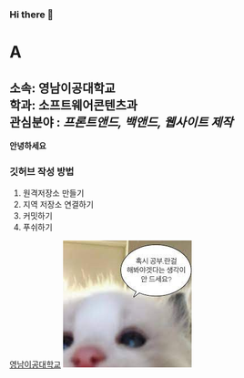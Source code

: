 ### Hi there 👋
# A
소속: 영남이공대학교<br>
학과: **소프트웨어콘텐츠과**<br>
관심분야 : *프론트앤드, 백앤드, 웹사이트 제작*<br>
---
**안녕하세요**

### 깃허브 작성 방법
1. 원격저장소 만들기
2. 지역 저장소 연결하기
3. 커밋하기
4. 푸쉬하기

[영남이공대학교](http://ync.ac.kr)
![프로필 이미지](./다운로드.jpg)
<!--
**Ryujiwan/Ryujiwan** is a ✨ _special_ ✨ repository because its `README.md` (this file) appears on your GitHub profile.

Here are some ideas to get you started:

- 🔭 I’m currently working on ...
- 🌱 I’m currently learning ...
- 👯 I’m looking to collaborate on ...
- 🤔 I’m looking for help with ...
- 💬 Ask me about ...
- 📫 How to reach me: ...
- 😄 Pronouns: ...
- ⚡ Fun fact: ...
-->
